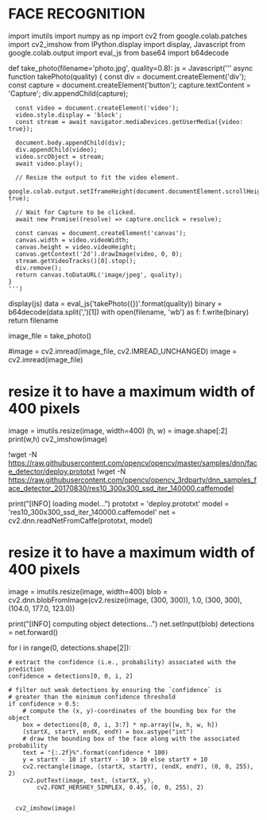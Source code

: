 # FACE RECOGNITION






import imutils
import numpy as np
import cv2
from google.colab.patches import cv2_imshow
from IPython.display import display, Javascript
from google.colab.output import eval_js
from base64 import b64decode


def take_photo(filename='photo.jpg', quality=0.8):
  js = Javascript('''
    async function takePhoto(quality) {
      const div = document.createElement('div');
      const capture = document.createElement('button');
      capture.textContent = 'Capture';
      div.appendChild(capture);

      const video = document.createElement('video');
      video.style.display = 'block';
      const stream = await navigator.mediaDevices.getUserMedia({video: true});

      document.body.appendChild(div);
      div.appendChild(video);
      video.srcObject = stream;
      await video.play();

      // Resize the output to fit the video element.
      google.colab.output.setIframeHeight(document.documentElement.scrollHeight, true);

      // Wait for Capture to be clicked.
      await new Promise((resolve) => capture.onclick = resolve);

      const canvas = document.createElement('canvas');
      canvas.width = video.videoWidth;
      canvas.height = video.videoHeight;
      canvas.getContext('2d').drawImage(video, 0, 0);
      stream.getVideoTracks()[0].stop();
      div.remove();
      return canvas.toDataURL('image/jpeg', quality);
    }
    ''')
  display(js)
  data = eval_js('takePhoto({})'.format(quality))
  binary = b64decode(data.split(',')[1])
  with open(filename, 'wb') as f:
    f.write(binary)
  return filename
  
  
  image_file = take_photo()
  
  
  #image = cv2.imread(image_file, cv2.IMREAD_UNCHANGED)
image = cv2.imread(image_file)

# resize it to have a maximum width of 400 pixels
image = imutils.resize(image, width=400)
(h, w) = image.shape[:2]
print(w,h)
cv2_imshow(image)


!wget -N https://raw.githubusercontent.com/opencv/opencv/master/samples/dnn/face_detector/deploy.prototxt
!wget -N https://raw.githubusercontent.com/opencv/opencv_3rdparty/dnn_samples_face_detector_20170830/res10_300x300_ssd_iter_140000.caffemodel


print("[INFO] loading model...")
prototxt = 'deploy.prototxt'
model = 'res10_300x300_ssd_iter_140000.caffemodel'
net = cv2.dnn.readNetFromCaffe(prototxt, model)


# resize it to have a maximum width of 400 pixels
image = imutils.resize(image, width=400)
blob = cv2.dnn.blobFromImage(cv2.resize(image, (300, 300)), 1.0, (300, 300), (104.0, 177.0, 123.0))


print("[INFO] computing object detections...")
net.setInput(blob)
detections = net.forward()


for i in range(0, detections.shape[2]):

	# extract the confidence (i.e., probability) associated with the prediction
	confidence = detections[0, 0, i, 2]

	# filter out weak detections by ensuring the `confidence` is
	# greater than the minimum confidence threshold
	if confidence > 0.5:
		# compute the (x, y)-coordinates of the bounding box for the object
		box = detections[0, 0, i, 3:7] * np.array([w, h, w, h])
		(startX, startY, endX, endY) = box.astype("int")
		# draw the bounding box of the face along with the associated probability
		text = "{:.2f}%".format(confidence * 100)
		y = startY - 10 if startY - 10 > 10 else startY + 10
		cv2.rectangle(image, (startX, startY), (endX, endY), (0, 0, 255), 2)
		cv2.putText(image, text, (startX, y),
			cv2.FONT_HERSHEY_SIMPLEX, 0.45, (0, 0, 255), 2)
      
      
      cv2_imshow(image)
